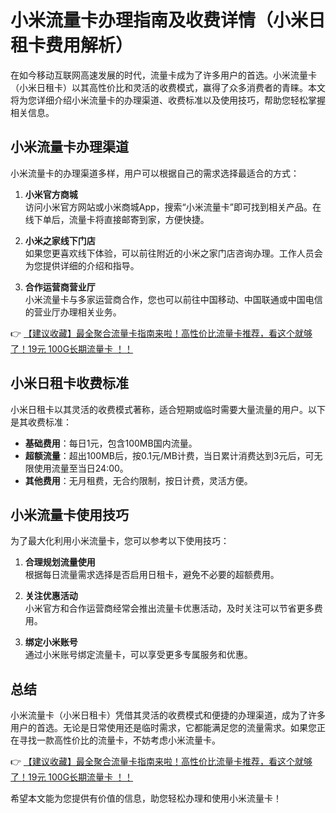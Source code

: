 # 小米流量卡办理指南及收费详情（小米日租卡费用解析）

在如今移动互联网高速发展的时代，流量卡成为了许多用户的首选。小米流量卡（小米日租卡）以其高性价比和灵活的收费模式，赢得了众多消费者的青睐。本文将为您详细介绍小米流量卡的办理渠道、收费标准以及使用技巧，帮助您轻松掌握相关信息。

## 小米流量卡办理渠道

小米流量卡的办理渠道多样，用户可以根据自己的需求选择最适合的方式：

1. **小米官方商城**  
   访问小米官方网站或小米商城App，搜索“小米流量卡”即可找到相关产品。在线下单后，流量卡将直接邮寄到家，方便快捷。

2. **小米之家线下门店**  
   如果您更喜欢线下体验，可以前往附近的小米之家门店咨询办理。工作人员会为您提供详细的介绍和指导。

3. **合作运营商营业厅**  
   小米流量卡与多家运营商合作，您也可以前往中国移动、中国联通或中国电信的营业厅办理相关业务。

👉 [【建议收藏】最全聚合流量卡指南来啦！高性价比流量卡推荐，看这个就够了！19元 100G长期流量卡 ！！](https://bit.ly/Liuliangka)

## 小米日租卡收费标准

小米日租卡以其灵活的收费模式著称，适合短期或临时需要大量流量的用户。以下是其收费标准：

- **基础费用**：每日1元，包含100MB国内流量。  
- **超额流量**：超出100MB后，按0.1元/MB计费，当日累计消费达到3元后，可无限使用流量至当日24:00。  
- **其他费用**：无月租费，无合约限制，按日计费，灵活方便。

## 小米流量卡使用技巧

为了最大化利用小米流量卡，您可以参考以下使用技巧：

1. **合理规划流量使用**  
   根据每日流量需求选择是否启用日租卡，避免不必要的超额费用。

2. **关注优惠活动**  
   小米官方和合作运营商经常会推出流量卡优惠活动，及时关注可以节省更多费用。

3. **绑定小米账号**  
   通过小米账号绑定流量卡，可以享受更多专属服务和优惠。

## 总结

小米流量卡（小米日租卡）凭借其灵活的收费模式和便捷的办理渠道，成为了许多用户的首选。无论是日常使用还是临时需求，它都能满足您的流量需求。如果您正在寻找一款高性价比的流量卡，不妨考虑小米流量卡。

👉 [【建议收藏】最全聚合流量卡指南来啦！高性价比流量卡推荐，看这个就够了！19元 100G长期流量卡 ！！](https://bit.ly/Liuliangka)

希望本文能为您提供有价值的信息，助您轻松办理和使用小米流量卡！